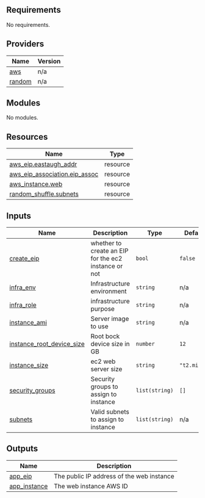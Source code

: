 <!-- BEGIN_TF_DOCS -->
## Requirements

No requirements.

## Providers

| Name | Version |
|------|---------|
| <a name="provider_aws"></a> [aws](#provider\_aws) | n/a |
| <a name="provider_random"></a> [random](#provider\_random) | n/a |

## Modules

No modules.

## Resources

| Name | Type |
|------|------|
| [aws_eip.eastaugh_addr](https://registry.terraform.io/providers/hashicorp/aws/latest/docs/resources/eip) | resource |
| [aws_eip_association.eip_assoc](https://registry.terraform.io/providers/hashicorp/aws/latest/docs/resources/eip_association) | resource |
| [aws_instance.web](https://registry.terraform.io/providers/hashicorp/aws/latest/docs/resources/instance) | resource |
| [random_shuffle.subnets](https://registry.terraform.io/providers/hashicorp/random/latest/docs/resources/shuffle) | resource |

## Inputs

| Name | Description | Type | Default | Required |
|------|-------------|------|---------|:--------:|
| <a name="input_create_eip"></a> [create\_eip](#input\_create\_eip) | whether to create an EIP for the ec2 instance or not | `bool` | `false` | no |
| <a name="input_infra_env"></a> [infra\_env](#input\_infra\_env) | Infrastructure environment | `string` | n/a | yes |
| <a name="input_infra_role"></a> [infra\_role](#input\_infra\_role) | infrastructure purpose | `string` | n/a | yes |
| <a name="input_instance_ami"></a> [instance\_ami](#input\_instance\_ami) | Server image to use | `string` | n/a | yes |
| <a name="input_instance_root_device_size"></a> [instance\_root\_device\_size](#input\_instance\_root\_device\_size) | Root bock device size in GB | `number` | `12` | no |
| <a name="input_instance_size"></a> [instance\_size](#input\_instance\_size) | ec2 web server size | `string` | `"t2.micro"` | no |
| <a name="input_security_groups"></a> [security\_groups](#input\_security\_groups) | Security groups to assign to instance | `list(string)` | `[]` | no |
| <a name="input_subnets"></a> [subnets](#input\_subnets) | Valid subnets to assign to instance | `list(string)` | n/a | yes |

## Outputs

| Name | Description |
|------|-------------|
| <a name="output_app_eip"></a> [app\_eip](#output\_app\_eip) | The public IP address of the web instance |
| <a name="output_app_instance"></a> [app\_instance](#output\_app\_instance) | The web instance AWS ID |
<!-- END_TF_DOCS -->